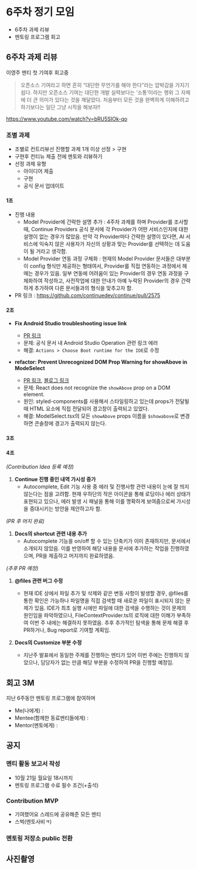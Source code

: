 # 6주차 정기 모임
- 6주차 과제 리뷰
- 멘토링 프로그램 회고

## 6주차 과제 리뷰
이영주 멘티 첫 기여후 회고중  
> 오픈소스 기여라고 하면 흔히 “대단한 무언가를 해야 한다”라는 압박감을 가지기 쉽다.
> 하지만 오픈소스 기여는 대단한 개발 실력보다는 ‘소통’이라는 행위 그 자체에 더 큰 의미가 있다는 것을 깨달았다.
> 처음부터 모든 것을 완벽하게 이해하려고 하기보다는 일단 그냥 시작을 해보자!!

https://www.youtube.com/watch?v=bRU5SIOk-qo

### 조별 과제 
- 조별로 컨트리뷰선 진행할 과제 1개 이상 선정 > 구현
- 구현후 컨티뉴 제출 전에 멘토와 리뷰하기
- 선정 과제 유형
  - 아이디어 제출
  - 구현
  - 공식 문서 업데이트

#### 1조

- 진행 내용
  - Model Provider에 간략한 설명 추가 : 4주차 과제를 하며 Provider를 조사할 때, Continue Providers 공식 문서에 각 Provider가 어떤 서비스인지에 대한 설명이 없는 경우가 많았음. 만약 각 Provider마다 간략한 설명이 있다면, AI 서비스에 익숙지 않은 사용자가 자신의 상황과 맞는 Provider를 선택하는 데 도움이 될 거라고 생각함.
  - Model Provider 연동 과정 구체화 : 현재의 Model Provider 문서들은 대부분이 config 형식만 제공하는 형태여서, Provider를 직접 연동하는 과정에서 헤매는 경우가 있음. 일부 연동에 어려움이 있는 Provider의 경우 연동 과정을 구체화하여 작성하고, 사전작업에 대한 안내가 아예 누락된 Provider의 경우 간략하게 추가하여 다른 문서들과의 형식을 맞추고자 함.
- PR 링크 : https://github.com/continuedev/continue/pull/2575

#### 2조

- **Fix Android Studio troubleshooting issue link**

  - [PR 링크](https://github.com/continuedev/continue/pull/2514)
  - 문제: 공식 문서 내 Android Studio Operation 관련 링크 에러
  - 해결: `Actions > Choose Boot runtime for the IDE`로 수정

- **refactor: Prevent Unrecognized DOM Prop Warning for showAbove in ModeSelect**
  - [PR 링크](https://github.com/continuedev/continue/pull/2508), [블로그 링크](https://tomymoon.tistory.com/163)
  - 문제: React does not recognize the `showAbove` prop on a DOM element.
  - 원인: styled-components를 사용해서 스타일링하고 있는데 props가 전달될 때 HTML 요소에 직접 전달되어 경고창이 출력되고 있었다.
  - 해결: ModelSelect.tsx의 모든 `showAbove` props 이름을 `$showabove`로 변경하면 콘솔창에 경고가 출력되지 않는다.

#### 3조

#### 4조

*(Contribution Idea 등록 예정)*

1. **Continue 진행 중인 내역 가시성 증가**
   - Autocomplete, Edit 기능 사용 중 에러 및 진행사항 관련 내용이 눈에 잘 띄지 않는다는 점을 고려함. 현재 우하단의 작은 아이콘을 통해 로딩이나 에러 상태가 표현되고 있으나, 에러 발생 시 패널을 통해 이를 명확하게 보여줌으로써 가시성을 증대시키는 방안을 제안하고자 함.

*(PR 후 머지 완료)*

1. **Docs의 shortcut 관련 내용 추가**
   - Autocomplete 기능을 on/off 할 수 있는 단축키가 이미 존재하지만, 문서에서 소개되지 않았음. 이를 반영하여 해당 내용을 문서에 추가하는 작업을 진행하였으며, PR을 제출하고 머지까지 완료하였음.

*(추후 PR 예정)*

1. **@files 관련 버그 수정**
   - 현재 IDE 상에서 파일 추가 및 삭제와 같은 변동 사항이 발생할 경우, @files를 통한 확인은 가능하나 파일명을 직접 검색할 때 새로운 파일이 표시되지 않는 문제가 있음. IDE가 최초 실행 시에만 파일에 대한 검색을 수행하는 것이 문제의 원인임을 파악하였으나, FileContextProvider.ts의 로직에 대한 이해가 부족하여 이번 주 내에는 해결하지 못하였음. 추후 추가적인 탐색을 통해 문제 해결 후 PR하거나, Bug report로 기여할 계획임.

2. **Docs의 Customize 부분 수정**
   - 지난주 발표에서 동일한 주제를 진행하는 멘티가 있어 이번 주에는 진행하지 않았으나, 담당자가 없는 만큼 해당 부분을 수정하여 PR을 진행할 예정임.


## 회고 3M
지난 6주동안 멘토링 프로그램에 참여하며
- Me(나에게) : 
- Mentee(함께한 동료멘티들에게) :
- Mentor(멘토에게) : 


## 공지
### 멘티 활동 보고서 작성
- 10월 21일 월요일 18시까지
- 멘토링 프로그램 수료 필수 조건(+출석)

### Contribution MVP
- 기여했어요 스레드에 공유해준 모든 멘티
- 스벅(멘토사비ㅋ)

### 멘토링 저장소 public 전환

## 사진촬영
